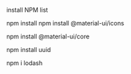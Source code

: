 install NPM list

npm install
npm install @material-ui/icons

npm install @material-ui/core

npm install uuid

npm i lodash



